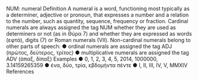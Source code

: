 NUM: numeral
Definition
A numeral is a word, functioning most typically as a determiner, adjective or pronoun, that expresses a number and a relation to the number, such as quantity, sequence, frequency or fraction.
Cardinal numerals are always assigned the tag NUM whether they are used as determiners or not (as in Θύρα 7) and whether they are expressed as words (εφτά), digits (7) or Roman numerals (VΙΙ). 
Νon-cardinal numerals belong to other parts of speech: 
●	ordinal numerals are assigned the tag ADJ (πρώτος, δεύτερος, τρίτος) 
●	multiplicative numerals are assigned the tag ADV (άπαξ, δίπαξ) 
Examples
●	0, 1, 2, 3, 4, 5, 2014, 1000000, 3.14159265359
●	ένα, δύο, τρία, εβδομήντα πέντε
●	I, II, III, IV, V, MMXIV
References
